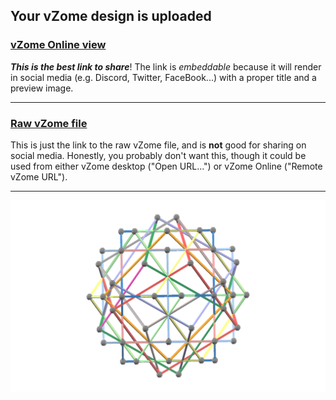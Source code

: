 ## Your vZome design is uploaded

### [vZome Online view][embed]

***This is the best link to share***!  The link is *embeddable* because it will render in social media (e.g. Discord, Twitter, FaceBook...) with a proper title and a preview image.

---

### [Raw vZome file][raw]

This is just the link to the raw vZome file, and is **not** good for
sharing on social media.
Honestly, you probably don't want this, though it could be used from either
vZome desktop ("Open URL...") or vZome Online ("Remote vZome URL").

---

![Image](<10-Cubes-80-vertices.png>)


[embed]: <https://vzome.com/app/embed.py?url=https://raw.githubusercontent.com/John-Kostick/vzome-sharing/main/2021/11/29/18-56-17-10-Cubes-80-vertices/10-Cubes-80-vertices.vZome>
[raw]: <https://raw.githubusercontent.com/John-Kostick/vzome-sharing/main/2021/11/29/18-56-17-10-Cubes-80-vertices/10-Cubes-80-vertices.vZome>
